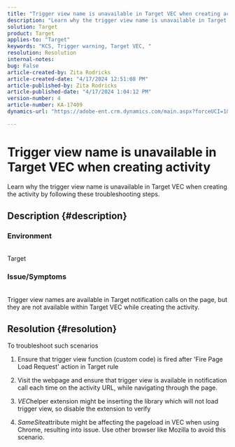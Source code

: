 ```yaml
---
title: "Trigger view name is unavailable in Target VEC when creating activity"
description: "Learn why the trigger view name is unavailable in Target VEC when creating the activity"
solution: Target
product: Target
applies-to: "Target"
keywords: "KCS, Trigger warning, Target VEC, "
resolution: Resolution
internal-notes: 
bug: False
article-created-by: Zita Rodricks
article-created-date: "4/17/2024 12:51:08 PM"
article-published-by: Zita Rodricks
article-published-date: "4/17/2024 1:04:12 PM"
version-number: 4
article-number: KA-17409
dynamics-url: "https://adobe-ent.crm.dynamics.com/main.aspx?forceUCI=1&pagetype=entityrecord&etn=knowledgearticle&id=329d1825-b9fc-ee11-a1ff-6045bd0065b6"

---
```

# Trigger view name is unavailable in Target VEC when creating activity


Learn why the trigger view name is unavailable in Target VEC when creating the activity by following these troubleshooting steps.

## Description {#description}


### Environment
<br>Target <br>
### Issue/Symptoms
<br>Trigger view names are available in Target notification calls on the page, but they are not available within Target VEC while creating the activity.

## Resolution {#resolution}


To troubleshoot such scenarios

1. Ensure that trigger view function (custom code) is fired after 'Fire Page Load Request' action in Target rule

2. Visit the webpage and ensure that trigger view is available in notification call each time on the activity URL, while navigating through the page.

3. *VEC*helper extension might be inserting the library which will not load trigger view, so disable the extension to verify

4. *SameSite*attribute might be affecting the pageload in VEC when using Chrome, resulting into issue. Use other browser like Mozilla to avoid this scenario.
